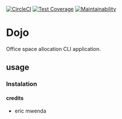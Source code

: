 [![CircleCI](https://circleci.com/gh/mwenda-eric/Dojo.svg?style=svg)](https://circleci.com/gh/mwenda-eric/Dojo)
[![Test Coverage](https://api.codeclimate.com/v1/badges/87d50f8e61a23165de11/test_coverage)](https://codeclimate.com/github/mwenda-eric/Dojo/test_coverage)
[![Maintainability](https://api.codeclimate.com/v1/badges/87d50f8e61a23165de11/maintainability)](https://codeclimate.com/github/mwenda-eric/Dojo/maintainability)
# Dojo
Office space allocation CLI application. 
## usage
### Instalation
#### credits
* eric mwenda